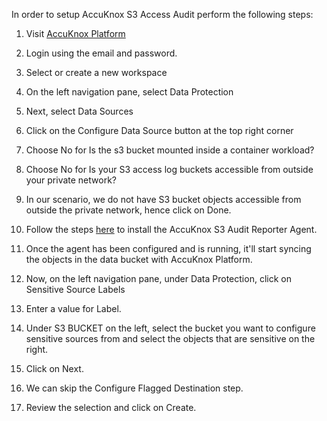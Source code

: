 In order to setup AccuKnox S3 Access Audit perform the following steps:

1. Visit [AccuKnox Platform](https://app.accuknox.com)

2. Login using the email and password.

3. Select or create a new workspace

4. On the left navigation pane, select Data Protection

5. Next, select Data Sources

6. Click on the Configure Data Source button at the top right corner

7. Choose No for Is the s3 bucket mounted inside a container workload?

8. Choose No for Is your S3 access log buckets accessible from outside your private network?

9. In our scenario, we do not have S3 bucket objects accessible from outside the private network, hence click on Done.

10. Follow the steps [here](s3-audit-reporter-installation-guide.md) to install the AccuKnox S3 Audit Reporter Agent.

11. Once the agent has been configured and is running, it'll start syncing the objects in the data bucket with AccuKnox Platform. 

12. Now, on the left navigation pane, under Data Protection, click on Sensitive Source Labels

13. Enter a value for Label.

14. Under S3 BUCKET on the left, select the bucket you want to configure sensitive sources from and select the objects that are sensitive on the right.

15. Click on Next.

16. We can skip the Configure Flagged Destination step.

17. Review the selection and click on Create.
